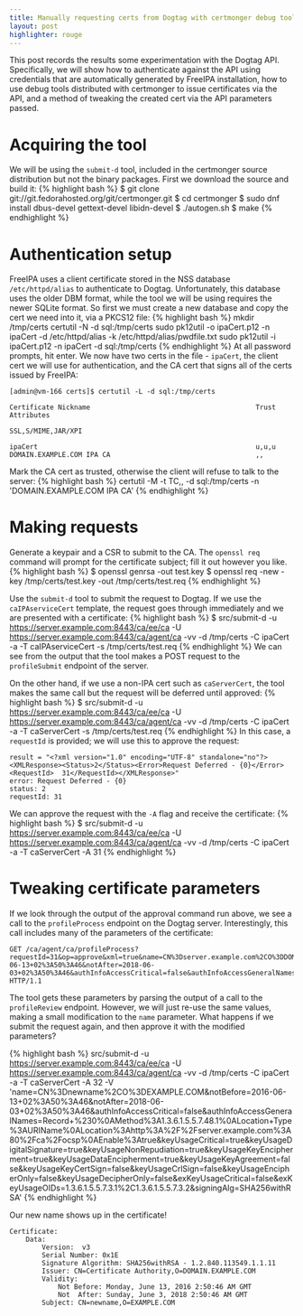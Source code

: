 ```yaml
---
title: Manually requesting certs from Dogtag with certmonger debug tools
layout: post
highlighter: rouge
---
```


This post records the results some experimentation with the Dogtag API. Specifically, we will show how to authenticate against the API using credentials that are automatically generated by FreeIPA installation, how to use debug tools distributed with certmonger to issue certificates via the API, and a method of tweaking the created cert via the API parameters passed.

# Acquiring the tool
We will be using the `submit-d` tool, included in the certmonger source distribution but not the binary packages. First we download the source and build it:
{% highlight bash %}
$ git clone git://git.fedorahosted.org/git/certmonger.git
$ cd certmonger
$ sudo dnf install dbus-devel gettext-devel libidn-devel
$ ./autogen.sh
$ make
{% endhighlight %}

# Authentication setup
FreeIPA uses a client certificate stored in the NSS database `/etc/httpd/alias` to authenticate to Dogtag. Unfortunately, this database uses the older DBM format, while the tool we will be using requires the newer SQLite format. So first we must create a new database and copy the cert we need into it, via a PKCS12 file:
{% highlight bash %}
mkdir /tmp/certs
certutil -N -d sql:/tmp/certs
sudo pk12util -o ipaCert.p12 -n ipaCert -d /etc/httpd/alias -k /etc/httpd/alias/pwdfile.txt
sudo pk12util -i ipaCert.p12 -n ipaCert -d sql:/tmp/certs
{% endhighlight %}
At all password prompts, hit enter. We now have two certs in the file - `ipaCert`, the client cert we will use for authentication, and the CA cert that signs all of the certs issued by FreeIPA:

```
[admin@vm-166 certs]$ certutil -L -d sql:/tmp/certs

Certificate Nickname                                         Trust Attributes
                                                             SSL,S/MIME,JAR/XPI

ipaCert                                                      u,u,u
DOMAIN.EXAMPLE.COM IPA CA                                    ,,
```

Mark the CA cert as trusted, otherwise the client will refuse to talk to the server:
{% highlight bash %}
certutil -M -t TC,, -d sql:/tmp/certs -n 'DOMAIN.EXAMPLE.COM IPA CA'
{% endhighlight %}

# Making requests
Generate a keypair and a CSR to submit to the CA. The `openssl req` command will prompt for the certificate subject; fill it out however you like.
{% highlight bash %}
$ openssl genrsa -out test.key
$ openssl req -new -key /tmp/certs/test.key -out /tmp/certs/test.req
{% endhighlight %}

Use the `submit-d` tool to submit the request to Dogtag. If we use the `caIPAserviceCert` template, the request goes through immediately and we are presented with a certificate:
{% highlight bash %}
$ src/submit-d -u https://server.example.com:8443/ca/ee/ca -U https://server.example.com:8443/ca/agent/ca -vv -d /tmp/certs -C ipaCert -a -T caIPAserviceCert -s /tmp/certs/test.req
{% endhighlight %}
We can see from the output that the tool makes a POST request to the `profileSubmit` endpoint of the server.

On the other hand, if we use a non-IPA cert such as `caServerCert`, the tool makes the same call but the request will be deferred until approved:
{% highlight bash %}
$ src/submit-d -u https://server.example.com:8443/ca/ee/ca -U https://server.example.com:8443/ca/agent/ca -vv -d /tmp/certs -C ipaCert -a -T caServerCert -s /tmp/certs/test.req
{% endhighlight %}
In this case, a `requestId` is provided; we will use this to approve the request:

```
result = "<?xml version="1.0" encoding="UTF-8" standalone="no"?><XMLResponse><Status>2</Status><Error>Request Deferred - {0}</Error><RequestId>  31</RequestId></XMLResponse>"
error: Request Deferred - {0}
status: 2
requestId: 31
```
We can approve the request with the `-A` flag and receive the certificate:
{% highlight bash %}
$ src/submit-d -u https://server.example.com:8443/ca/ee/ca -U https://server.example.com:8443/ca/agent/ca -vv -d /tmp/certs -C ipaCert -a -T caServerCert -A 31
{% endhighlight %}

# Tweaking certificate parameters
If we look through the output of the approval command run above, we see a call to the `profileProcess` endpoint on the Dogtag server. Interestingly, this call includes many of the parameters of the certificate:

```
GET /ca/agent/ca/profileProcess?requestId=31&op=approve&xml=true&name=CN%3Dserver.example.com%2CO%3DDOMAIN.EXAMPLE.COM&notBefore=2016-06-13+02%3A50%3A46&notAfter=2018-06-03+02%3A50%3A46&authInfoAccessCritical=false&authInfoAccessGeneralNames=Record+%230%0AMethod%3A1.3.6.1.5.5.7.48.1%0ALocation+Type%3AURIName%0ALocation%3Ahttp%3A%2F%2Fserver.example.com%3A80%2Fca%2Focsp%0AEnable%3Atrue&keyUsageCritical=true&keyUsageDigitalSignature=true&keyUsageNonRepudiation=true&keyUsageKeyEncipherment=true&keyUsageDataEncipherment=true&keyUsageKeyAgreement=false&keyUsageKeyCertSign=false&keyUsageCrlSign=false&keyUsageEncipherOnly=false&keyUsageDecipherOnly=false&exKeyUsageCritical=false&exKeyUsageOIDs=1.3.6.1.5.5.7.3.1%2C1.3.6.1.5.5.7.3.2&signingAlg=SHA256withRSA HTTP/1.1
```
The tool gets these parameters by parsing the output of a call to the `profileReview` endpoint. However, we will just re-use the same values, making a small modification to the `name` parameter.
What happens if we submit the request again, and then approve it with the modified parameters?

{% highlight bash %}
src/submit-d -u https://server.example.com:8443/ca/ee/ca -U https://server.example.com:8443/ca/agent/ca -vv -d /tmp/certs -C ipaCert -a -T caServerCert -A 32 -V 'name=CN%3Dnewname%2CO%3DEXAMPLE.COM&notBefore=2016-06-13+02%3A50%3A46&notAfter=2018-06-03+02%3A50%3A46&authInfoAccessCritical=false&authInfoAccessGeneralNames=Record+%230%0AMethod%3A1.3.6.1.5.5.7.48.1%0ALocation+Type%3AURIName%0ALocation%3Ahttp%3A%2F%2Fserver.example.com%3A80%2Fca%2Focsp%0AEnable%3Atrue&keyUsageCritical=true&keyUsageDigitalSignature=true&keyUsageNonRepudiation=true&keyUsageKeyEncipherment=true&keyUsageDataEncipherment=true&keyUsageKeyAgreement=false&keyUsageKeyCertSign=false&keyUsageCrlSign=false&keyUsageEncipherOnly=false&keyUsageDecipherOnly=false&exKeyUsageCritical=false&exKeyUsageOIDs=1.3.6.1.5.5.7.3.1%2C1.3.6.1.5.5.7.3.2&signingAlg=SHA256withRSA'
{% endhighlight %}

Our new name shows up in the certificate!

```
Certificate:
    Data:
        Version:  v3
        Serial Number: 0x1E
        Signature Algorithm: SHA256withRSA - 1.2.840.113549.1.1.11
        Issuer: CN=Certificate Authority,O=DOMAIN.EXAMPLE.COM
        Validity:
            Not Before: Monday, June 13, 2016 2:50:46 AM GMT
            Not  After: Sunday, June 3, 2018 2:50:46 AM GMT
        Subject: CN=newname,O=EXAMPLE.COM
```
